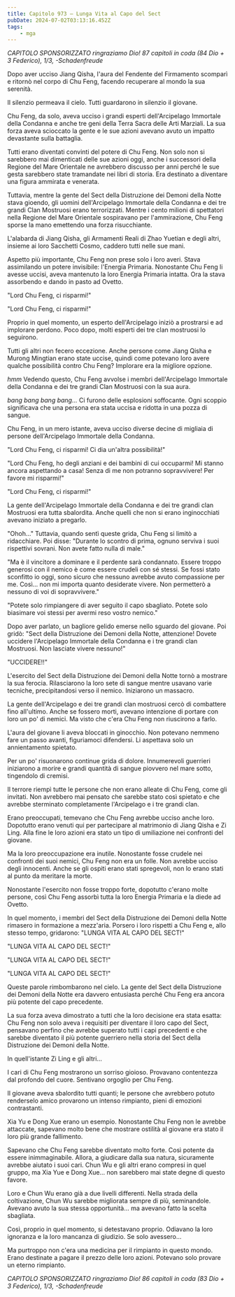 ```yaml
---
title: Capitolo 973 – Lunga Vita al Capo del Sect
pubDate: 2024-07-02T03:13:16.452Z
tags:
    - mga
---
```



<em>CAPITOLO SPONSORIZZATO ringraziamo Dio!
87 capitoli in coda (84 Dio + 3 Federico), 1/3,
-Schadenfreude</em>


Dopo aver ucciso Jiang Qisha, l'aura del Fendente del Firmamento scomparì e ritornò nel corpo di Chu Feng, facendo recuperare al mondo la sua serenità.


Il silenzio permeava il cielo. Tutti guardarono in silenzio il giovane.


Chu Feng, da solo, aveva ucciso i grandi esperti dell'Arcipelago Immortale della Condanna e anche tre geni della Terra Sacra delle Arti Marziali. La sua forza aveva scioccato la gente e le sue azioni avevano avuto un impatto devastante sulla battaglia.


Tutti erano diventati convinti del potere di Chu Feng. Non solo non si sarebbero mai dimenticati delle sue azioni oggi, anche i successori della Regione del Mare Orientale ne avrebbero discusso per anni perché le sue gesta sarebbero state tramandate nei libri di storia. Era destinato a diventare una figura ammirata e venerata.


Tuttavia, mentre la gente del Sect della Distruzione dei Demoni della Notte stava gioendo, gli uomini dell'Arcipelago Immortale della Condanna e dei tre grandi Clan Mostruosi erano terrorizzati. Mentre i cento milioni di spettatori nella Regione del Mare Orientale sospiravano per l'ammirazione, Chu Feng sporse la mano emettendo una forza risucchiante.


L'alabarda di Jiang Qisha, gli Armamenti Reali di Zhao Yuetian e degli altri, insieme ai loro Sacchetti Cosmo, caddero tutti nelle sue mani.


Aspetto più importante, Chu Feng non prese solo i loro averi. Stava assimilando un potere invisibile: l'Energia Primaria. Nonostante Chu Feng li avesse uccisi, aveva mantenuto la loro Energia Primaria intatta. Ora la stava assorbendo e dando in pasto ad Ovetto.


"Lord Chu Feng, ci risparmi!"


"Lord Chu Feng, ci risparmi!"


Proprio in quel momento, un esperto dell'Arcipelago iniziò a prostrarsi e ad implorare perdono. Poco dopo, molti esperti dei tre clan mostruosi lo seguirono.


Tutti gli altri non fecero eccezione. Anche persone come Jiang Qisha e Murong Mingtian erano state uccise, quindi come potevano loro avere qualche possibilità contro Chu Feng? Implorare era la migliore opzione.


*hmm* Vedendo questo, Chu Feng avvolse i membri dell'Arcipelago Immortale della Condanna e dei tre grandi Clan Mostruosi con la sua aura.


*bang bang bang bang...* Ci furono delle esplosioni soffocante. Ogni scoppio significava che una persona era stata uccisa e ridotta in una pozza di sangue.


Chu Feng, in un mero istante, aveva ucciso diverse decine di migliaia di persone dell'Arcipelago Immortale della Condanna.


"Lord Chu Feng, ci risparmi! Ci dia un'altra possibilità!"


"Lord Chu Feng, ho degli anziani e dei bambini di cui occuparmi! Mi stanno ancora aspettando a casa! Senza di me non potranno sopravvivere! Per favore mi risparmi!"


"Lord Chu Feng, ci risparmi!"


La gente dell'Arcipelago Immortale della Condanna e dei tre grandi clan Mostruosi era tutta sbalordita. Anche quelli che non si erano inginocchiati avevano iniziato a pregarlo.


"Ohoh..." Tuttavia, quando sentì queste grida, Chu Feng si limitò a ridacchiare. Poi disse: "Durante lo scontro di prima, ognuno serviva i suoi rispettivi sovrani. Non avete fatto nulla di male."


"Ma è il vincitore a dominare e il perdente sarà condannato. Essere troppo generosi con il nemico è come essere crudeli con sé stessi. Se fossi stato sconfitto io oggi, sono sicuro che nessuno avrebbe avuto compassione per me. Così... non mi importa quanto desiderate vivere. Non permetterò a nessuno di voi di sopravvivere."


"Potete solo rimpiangere di aver seguito il capo sbagliato. Potete solo biasimare voi stessi per avermi reso vostro nemico."


Dopo aver parlato, un bagliore gelido emerse nello sguardo del giovane. Poi gridò: "Sect della Distruzione dei Demoni della Notte, attenzione! Dovete uccidere l'Arcipelago Immortale della Condanna e i tre grandi clan Mostruosi. Non lasciate vivere nessuno!"


"UCCIDERE!!"


L'esercito del Sect della Distruzione dei Demoni della Notte tornò a mostrare la sua ferocia. Rilasciarono la loro sete di sangue mentre usavano varie tecniche, precipitandosi verso il nemico. Iniziarono un massacro.


La gente dell'Arcipelago e dei tre grandi clan mostruosi cercò di combattere fino all'ultimo. Anche se fossero morti, avevano intenzione di portare con loro un po' di nemici. Ma visto che c'era Chu Feng non riuscirono a farlo.


L'aura del giovane li aveva bloccati in ginocchio. Non potevano nemmeno fare un passo avanti, figuriamoci difendersi. Li aspettava solo un annientamento spietato.


Per un po' risuonarono continue grida di dolore. Innumerevoli guerrieri iniziarono a morire e grandi quantità di sangue piovvero nel mare sotto, tingendolo di cremisi.


Il terrore riempì tutte le persone che non erano alleate di Chu Feng, come gli invitati. Non avrebbero mai pensato che sarebbe stato così spietato e che avrebbe sterminato completamente l'Arcipelago e i tre grandi clan.


Erano preoccupati, temevano che Chu Feng avrebbe ucciso anche loro. Dopotutto erano venuti qui per partecipare al matrimonio di Jiang Qisha e Zi Ling. Alla fine le loro azioni era stato un tipo di umiliazione nei confronti del giovane.


Ma la loro preoccupazione era inutile. Nonostante fosse crudele nei confronti dei suoi nemici, Chu Feng non era un folle. Non avrebbe ucciso degli innocenti. Anche se gli ospiti erano stati spregevoli, non lo erano stati al punto da meritare la morte.


Nonostante l'esercito non fosse troppo forte, dopotutto c'erano molte persone, così Chu Feng assorbì tutta la loro Energia Primaria e la diede ad Ovetto.


In quel momento, i membri del Sect della Distruzione dei Demoni della Notte rimasero in formazione a mezz'aria. Porsero i loro rispetti a Chu Feng e, allo stesso tempo, gridarono: "LUNGA VITA AL CAPO DEL SECT!"


"LUNGA VITA AL CAPO DEL SECT!"


"LUNGA VITA AL CAPO DEL SECT!"


"LUNGA VITA AL CAPO DEL SECT!"


Queste parole rimbombarono nel cielo. La gente del Sect della Distruzione dei Demoni della Notte era davvero entusiasta perché Chu Feng era ancora più potente del capo precedente.


La sua forza aveva dimostrato a tutti che la loro decisione era stata esatta: Chu Feng non solo aveva i requisiti per diventare il loro capo del Sect, pensavano perfino che avrebbe superato tutti i capi precedenti e che sarebbe diventato il più potente guerriero nella storia del Sect della Distruzione dei Demoni della Notte.


In quell'istante Zi Ling e gli altri...


I cari di Chu Feng mostrarono un sorriso gioioso. Provavano contentezza dal profondo del cuore. Sentivano orgoglio per Chu Feng.


Il giovane aveva sbalordito tutti quanti; le persone che avrebbero potuto renderselo amico provarono un intenso rimpianto, pieni di emozioni contrastanti.


Xia Yu e Dong Xue erano un esempio. Nonostante Chu Feng non le avrebbe attaccate, sapevano molto bene che mostrare ostilità al giovane era stato il loro più grande fallimento.


Sapevano che Chu Feng sarebbe diventato molto forte. Così potente da essere inimmaginabile. Allora, a giudicare dalla sua natura, sicuramente avrebbe aiutato i suoi cari. Chun Wu e gli altri erano compresi in quel gruppo, ma Xia Yue e Dong Xue... non sarebbero mai state degne di questo favore.


Loro e Chun Wu erano già a due livelli differenti. Nella strada della coltivazione, Chun Wu sarebbe migliorata sempre di più, seminandole. Avevano avuto la sua stessa opportunità... ma avevano fatto la scelta sbagliata.


Così, proprio in quel momento, si detestavano proprio. Odiavano la loro ignoranza e la loro mancanza di giudizio. Se solo avessero...


Ma purtroppo non c'era una medicina per il rimpianto in questo mondo. Erano destinate a pagare il prezzo delle loro azioni. Potevano solo provare un eterno rimpianto.


<em>CAPITOLO SPONSORIZZATO ringraziamo Dio!
86 capitoli in coda (83 Dio + 3 Federico), 1/3,
-Schadenfreude</em>
                                                


                                



